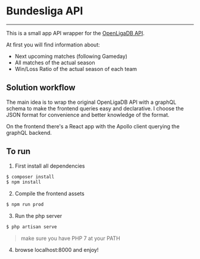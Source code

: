 # Bundesliga API

---

This is a small app API wrapper for the [OpenLigaDB API](https://www.openligadb.de/).

At first you will find information about:
- Next upcoming matches (following Gameday)
- All matches of the actual season
- Win/Loss Ratio of the actual season of each team

## Solution workflow

The main idea is to wrap the original OpenLigaDB API with a graphQL schema to make the frontend queries easy and declarative.
I choose the JSON format for convenience and better knowledge of the format.

On the frontend there's a React app with the Apollo client querying the graphQL backend.  

## To run

1. First install all dependencies
```bash
$ composer install
$ npm install
```

2. Compile the frontend assets
```bash
$ npm run prod
```

3. Run the php server
```bash
$ php artisan serve
```
>make sure you have PHP 7 at your PATH

4. browse localhost:8000 and enjoy!